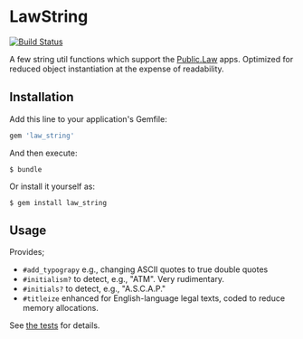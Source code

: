 # LawString

[![Build Status](https://travis-ci.org/public-law/law_string.svg?branch=master)](https://travis-ci.org/public-law/law_string)

A few string util functions which support the [Public.Law](https://www.public.law) apps. Optimized for reduced object instantiation
at the expense of readability.

## Installation

Add this line to your application's Gemfile:

```ruby
gem 'law_string'
```

And then execute:

    $ bundle

Or install it yourself as:

    $ gem install law_string

## Usage

Provides;

* `#add_typograpy` e.g., changing ASCII quotes to true double quotes
* `#initialism?` to detect, e.g., "ATM". Very rudimentary.
* `#initials?` to detect, e.g., "A.S.C.A.P."
* `#titleize` enhanced for English-language legal texts, coded to reduce memory allocations.

See [the tests](https://github.com/public-law/law_string/blob/master/spec/law_string_spec.rb) for details.
